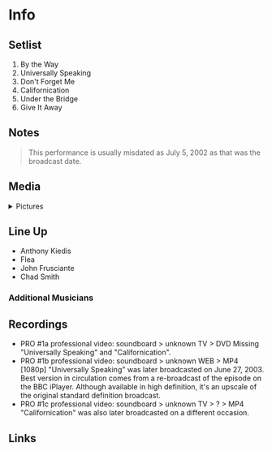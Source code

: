 # Info

## Setlist

1. By the Way
2. Universally Speaking
3. Don't Forget Me
4. Californication
5. Under the Bridge
6. Give It Away

## Notes

> This performance is usually misdated as July 5, 2002 as that was the broadcast date.


## Media 

<details>
  <summary>Pictures</summary>
  <!--<img alt="Setlist" title="Setlist" src="_.jpg" height="200" />
  <img alt="Ticket" title="Ticket" src="_.jpg" height="200" />
  <img alt="Flyer" title="Flyer" src="_.jpg" height="200" />
  <img alt="Clipping" title="Clipping" src="_.jpg" height="200" />-->
</details>

## Line Up

* Anthony Kiedis
* Flea
* John Frusciante
* Chad Smith

### Additional Musicians

## Recordings

* PRO #1a professional video: soundboard > unknown TV > DVD Missing "Universally Speaking" and "Californication".
* PRO #1b professional video: soundboard > unknown WEB > MP4 [1080p] "Universally Speaking" was later broadcasted on June 27, 2003. Best version in circulation comes from a re-broadcast of the episode on the BBC iPlayer. Although available in high definition, it's an upscale of the original standard definition broadcast.
* PRO #1c professional video: soundboard > unknown TV > ? > MP4 "Californication" was also later broadcasted on a different occasion.

## Links